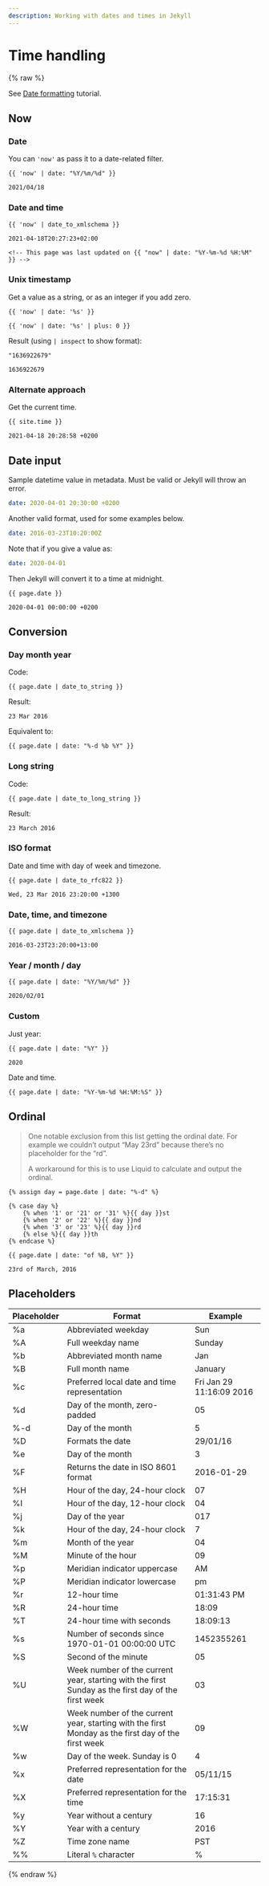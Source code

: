 ```yaml
---
description: Working with dates and times in Jekyll
---
```

# Time handling

{% raw %}

See [Date formatting](https://learn.cloudcannon.com/jekyll/date-formatting/) tutorial.


## Now

### Date

You can `'now'` as pass it to a date-related filter.

```liquid
{{ 'now' | date: "%Y/%m/%d" }}
```
```
2021/04/18
```

### Date and time

```liquid
{{ 'now' | date_to_xmlschema }}
```
```
2021-04-18T20:27:23+02:00
```

```liquid
<!-- This page was last updated on {{ "now" | date: "%Y-%m-%d %H:%M" }} -->
```

### Unix timestamp

Get a value as a string, or as an integer if you add zero.

```liquid
{{ 'now' | date: '%s' }}

{{ 'now' | date: '%s' | plus: 0 }}
```

Result (using `| inspect` to show format):

```
"1636922679"

1636922679
```

### Alternate approach

Get the current time.

```liquid
{{ site.time }}
```
```
2021-04-18 20:28:58 +0200
```


## Date input

Sample datetime value in metadata. Must be valid or Jekyll will throw an error.

```yaml
date: 2020-04-01 20:30:00 +0200
```

Another valid format, used for some examples below.

```yaml
date: 2016-03-23T10:20:00Z
```

Note that if you give a value as:

```yaml
date: 2020-04-01
```

Then Jekyll will convert it to a time at midnight.

```liquid
{{ page.date }}
```
```
2020-04-01 00:00:00 +0200
```


## Conversion

### Day month year

Code:

```liquid
{{ page.date | date_to_string }}
```

Result:

```
23 Mar 2016
```

Equivalent to:

```liquid
{{ page.date | date: "%-d %b %Y" }}
```

### Long string

Code:

```
{{ page.date | date_to_long_string }}
```

Result:

```
23 March 2016
```

### ISO format

Date and time with day of week and timezone.

```liquid
{{ page.date | date_to_rfc822 }}
```

```
Wed, 23 Mar 2016 23:20:00 +1300
```

### Date, time, and timezone

```liquid
{{ page.date | date_to_xmlschema }}
```

```
2016-03-23T23:20:00+13:00
```

### Year / month / day

```liquid
{{ page.date | date: "%Y/%m/%d" }}
```
```
2020/02/01
```

### Custom

Just year:

```liquid
{{ page.date | date: "%Y" }}
```

```
2020
```

Date and time.

```liquid
{{ page.date | date: "%Y-%m-%d %H:%M:%S" }}
```


## Ordinal

> One notable exclusion from this list getting the ordinal date. For example we couldn’t output “May 23rd” because there’s no placeholder for the “rd”.
>
> A workaround for this is to use Liquid to calculate and output the ordinal.

```liquid
{% assign day = page.date | date: "%-d" %}

{% case day %}
    {% when '1' or '21' or '31' %}{{ day }}st
    {% when '2' or '22' %}{{ day }}nd
    {% when '3' or '23' %}{{ day }}rd
    {% else %}{{ day }}th
{% endcase %}

{{ page.date | date: "of %B, %Y" }}
```
```
23rd of March, 2016
```


## Placeholders

| Placeholder | Format                                                                                             | Example                  |
| ----------- | -------------------------------------------------------------------------------------------------- | ------------------------ |
| %a          | Abbreviated weekday                                                                                | Sun                      |
| %A          | Full weekday name                                                                                  | Sunday                   |
| %b          | Abbreviated month name                                                                             | Jan                      |
| %B          | Full month name                                                                                    | January                  |
| %c          | Preferred local date and time representation                                                       | Fri Jan 29 11:16:09 2016 |
| %d          | Day of the month, zero-padded                                                                      | 05                       |
| %-d         | Day of the month                                                                                   | 5                        |
| %D          | Formats the date                                                                                   | 29/01/16                 |
| %e          | Day of the month                                                                                   | 3                        |
| %F          | Returns the date in ISO 8601 format                                                                | 2016-01-29               |
| %H          | Hour of the day, 24-hour clock                                                                     | 07                       |
| %I          | Hour of the day, 12-hour clock                                                                     | 04                       |
| %j          | Day of the year                                                                                    | 017                      |
| %k          | Hour of the day, 24-hour clock                                                                     | 7                        |
| %m          | Month of the year                                                                                  | 04                       |
| %M          | Minute of the hour                                                                                 | 09                       |
| %p          | Meridian indicator uppercase                                                                       | AM                       |
| %P          | Meridian indicator lowercase                                                                       | pm                       |
| %r          | 12-hour time                                                                                       | 01:31:43 PM              |
| %R          | 24-hour time                                                                                       | 18:09                    |
| %T          | 24-hour time with seconds                                                                          | 18:09:13                 |
| %s          | Number of seconds since 1970-01-01 00:00:00 UTC                                                    | 1452355261               |
| %S          | Second of the minute                                                                               | 05                       |
| %U          | Week number of the current year, starting with the first Sunday as the first day of the first week | 03                       |
| %W          | Week number of the current year, starting with the first Monday as the first day of the first week | 09                       |
| %w          | Day of the week. Sunday is 0                                                                       | 4                        |
| %x          | Preferred representation for the date                                                              | 05/11/15                 |
| %X          | Preferred representation for the time                                                              | 17:15:31                 |
| %y          | Year without a century                                                                             | 16                       |
| %Y          | Year with a century                                                                                | 2016                     |
| %Z          | Time zone name                                                                                     | PST                      |
| %%          | Literal `%` character                                                                              | %                        |

{% endraw %}
